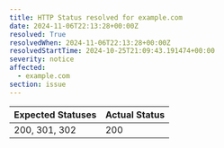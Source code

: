 ```yaml
---
title: HTTP Status resolved for example.com
date: 2024-11-06T22:13:28+00:00Z
resolved: True
resolvedWhen: 2024-11-06T22:13:28+00:00Z
resolvedStartTime: 2024-10-25T21:09:43.191474+00:00
severity: notice
affected:
  - example.com
section: issue
---
```


| Expected Statuses | Actual Status  |
|-------------------|----------------|
| 200, 301, 302 | 200 |
